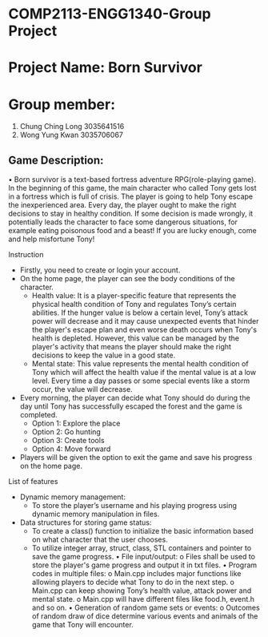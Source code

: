 # COMP2113-ENGG1340-Group Project
# Project Name: Born Survivor

# Group member:
	
1. Chung Ching Long 3035641516
2. Wong Yung Kwan 3035706067

## Game Description:
•	 Born survivor is a text-based fortress adventure RPG(role-playing game). In the beginning of this game, the main character who called Tony gets lost in a fortress which is full of crisis. The player is going to help Tony escape the inexperienced area. Every day, the player ought to make the right decisions to stay in healthy condition. If some decision is made wrongly, it potentially leads the character to face some dangerous situations, for example eating poisonous food and a beast! If you are lucky enough, come and help misfortune Tony!
	

Instruction 


*	Firstly, you need to create or login your account.
*	On the home page, the player can see the body conditions of the character. 
	*	Health value: It is a player-specific feature that represents the physical health condition of Tony and regulates Tony’s certain abilities. If the hunger value is below a certain level, Tony’s attack power will decrease and it may cause unexpected events that hinder the player's escape plan and even worse death occurs when Tony's health is depleted. However, this value can be managed by the player's activity that means the player should make the right decisions to keep the value in a good state.               						
	*	Mental state: This value represents the mental health condition of Tony which will affect the health value if the mental value is at a low level. Every time a day passes or some special events like a storm occur, the value will decrease. 
*	Every morning, the player can decide what Tony should do during the day until Tony has successfully escaped the forest and the game is completed.
	*	Option 1: Explore the place
	*	Option 2: Go hunting
	*	Option 3: Create tools
	*	Option 4: Move forward
*	Players will be given the option to exit the game and save his progress on the home page.
 
List of features
*	Dynamic memory management:
	*	To store the player’s username and his playing progress using dynamic memory manipulation in files.
*	Data structures for storing game status:
	*	To create a class() function to initialize the basic information based on what character that the user chooses. 
	*	To utilize integer array, struct, class, STL containers and pointer to save the game progress.
•	File input/output:
o	Files shall be used to store the player's game progress and output it in txt files.
•	Program codes in multiple files:
o	Main.cpp includes major functions like allowing players to decide what Tony to do in the next step.
o	Main.cpp can keep showing Tony’s health value, attack power and mental state.
o	Main.cpp will have different files like food.h, event.h and so on.
•	Generation of random game sets or events: 
o	Outcomes of random draw of dice determine various events and animals of the game that Tony will encounter.
 
 



